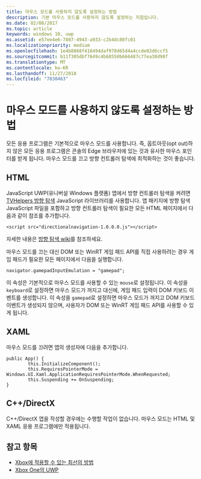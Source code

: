 ```yaml
---
title: 마우스 모드를 사용하지 않도록 설정하는 방법
description: 기본 마우스 모드를 사용하지 않도록 설정하는 지침입니다.
ms.date: 02/08/2017
ms.topic: article
keywords: windows 10, uwp
ms.assetid: e57ee4e6-7807-4943-a933-c2b4dc80fc01
ms.localizationpriority: medium
ms.openlocfilehash: 1e4b8868f416494daf978d65d4a4ccde02d6ccf5
ms.sourcegitcommit: b11f305dbf7649c4b68550b666487c77ea30d98f
ms.translationtype: MT
ms.contentlocale: ko-KR
ms.lasthandoff: 11/27/2018
ms.locfileid: "7830463"
---
```

# <a name="how-to-disable-mouse-mode"></a>마우스 모드를 사용하지 않도록 설정하는 방법
모든 응용 프로그램은 기본적으로 마우스 모드를 사용합니다. 즉, 옵트아웃(opt out)하지 않은 모든 응용 프로그램은 콘솔의 Edge 브라우저에 있는 것과 유사한 마우스 포인터를 받게 됩니다. 마우스 모드를 끄고 방향 컨트롤러 탐색에 최적화하는 것이 좋습니다.   
   
## <a name="html"></a>HTML   
JavaScript UWP(유니버설 Windows 플랫폼) 앱에서 방향 컨트롤러 탐색을 켜려면 [TVHelpers 방향 탐색](https://github.com/Microsoft/TVHelpers/wiki/Using-DirectionalNavigation) JavaScript 라이브러리를 사용합니다. 앱 패키지에 방향 탐색 JavaScript 파일을 포함하고 방향 컨트롤러 탐색이 필요한 모든 HTML 페이지에서 다음과 같이 참조를 추가합니다.

```code
<script src="directionalnavigation-1.0.0.0.js"></script>
```
자세한 내용은 [방향 탐색 wiki](https://github.com/Microsoft/TVHelpers/wiki/Using-DirectionalNavigation)를 참조하세요.

마우스 모드를 끄는 대신 DOM 또는 WinRT 게임 패드 API를 직접 사용하려는 경우 게임 패드가 필요한 모든 페이지에서 다음을 실행합니다. 
   
```code
navigator.gamepadInputEmulation = "gamepad";
```   

   이 속성은 기본적으로 마우스 모드를 사용할 수 있는 `mouse`로 설정됩니다. 이 속성을 `keyboard`로 설정하면 마우스 모드가 꺼지고 대신에, 게임 패드 입력이 DOM 키보드 이벤트를 생성합니다. 이 속성을 `gamepad`로 설정하면 마우스 모드가 꺼지고 DOM 키보드 이벤트가 생성되지 않으며, 사용자가 DOM 또는 WinRT 게임 패드 API를 사용할 수 있게 됩니다.

## <a name="xaml"></a>XAML    
마우스 모드를 끄려면 앱의 생성자에 다음을 추가합니다.   
   
```code
public App() {
        this.InitializeComponent();
        this.RequiresPointerMode = Windows.UI.Xaml.ApplicationRequiresPointerMode.WhenRequested;
        this.Suspending += OnSuspending;
}
```

## <a name="cdirectx"></a>C++/DirectX   
C++/DirectX 앱을 작성할 경우에는 수행할 작업이 없습니다. 마우스 모드는 HTML 및 XAML 응용 프로그램에만 적용됩니다.

## <a name="see-also"></a>참고 항목
- [Xbox에 적용할 수 있는 최선의 방법](tailoring-for-xbox.md)
- [Xbox One의 UWP](index.md)

